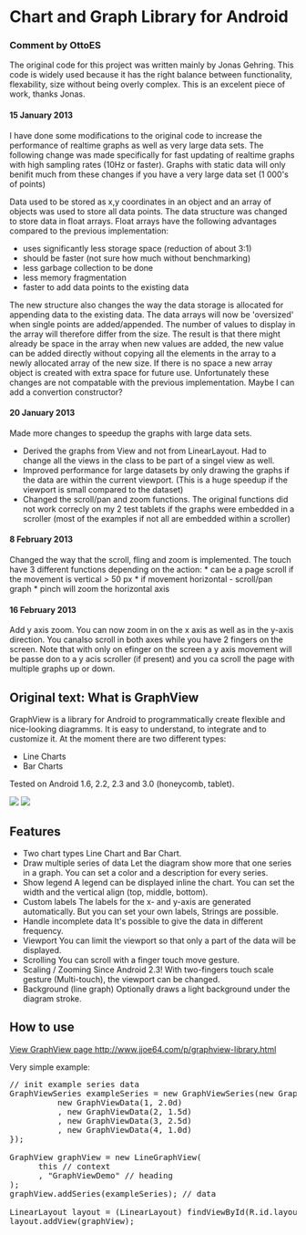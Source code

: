 Chart and Graph Library for Android
====================================

<h3>Comment by OttoES</h3>
The original code for this project was written mainly by Jonas Gehring. This code is widely used because it has the right
balance between functionality, flexability, size without being overly complex. This is an excelent piece of work, thanks Jonas.

<h4>15 January 2013 </h4>
I have done some modifications to the original code to increase the performance of realtime graphs as well as very large data sets.
The following change was made specifically for fast updating of realtime graphs with high sampling rates (10Hz or faster).
Graphs with static data will only benifit much from these changes if you have a very large data set (1 000's of points)

Data used to be stored as x,y coordinates in an object and an array of objects was used to store all data points. 
The data structure was changed to store data in float arrays.
Float arrays have the following advantages compared to the previous implementation:
* uses significantly less storage space (reduction of about 3:1)
* should be faster (not sure how much without benchmarking)
* less garbage collection to be done
* less memory fragmentation
* faster to add data points to the existing data

The new structure also changes the way the data storage is allocated for appending data to the existing data.
The data arrays will now be 'oversized' when single points are added/appended.
The number of values to display in the array will therefore differ from the size.
The result is that there might already be space in the array when new values are added, the new value can be added directly without copying all the elements in the array to a newly allocated array of the new size. If there is no space a new array object is created with extra space for future use.
Unfortunately these changes are not compatable with the previous implementation. Maybe I can add a convertion constructor?

<h4>20 January 2013 </h4>

Made more changes to speedup the graphs with large data sets.
* Derived the graphs from View and not from LinearLayout. Had to change all the views in the class to be part of a singel view as well.
* Improved performance for large datasets by only drawing the graphs if the data are within the current viewport. (This is a huge speedup if the viewport is small compared to the dataset)
* Changed the scroll/pan and zoom functions. The original functions did not work correcly on my 2 test tablets if the graphs were embedded in a scroller (most of the examples if not all are embedded within a scroller)

<h4>8 February 2013 </h4>
Changed the way that the scroll, fling and zoom is implemented.
The touch have 3 different functions depending on the action:
* can be a page scroll if the movement is vertical > 50 px
* if movement horizontal - scroll/pan graph
* pinch will zoom the horizontal axis

<h4>16 February 2013 </h4>
Add y axis zoom. You can now zoom in on the x axis as well as in the y-axis direction. You canalso scroll in both axes while you have 2 fingers on the screen.
Note that with only on efinger on the screen a y axis movement will be passe don to a y acis scroller (if present) and you ca scroll the page with multiple graphs up or down.


<h2>Original text: What is GraphView</h2>

GraphView is a library for Android to programmatically create flexible and nice-looking diagramms. It is easy to understand, to integrate and to customize it.
At the moment there are two different types:
<ul>
<li>Line Charts</li>
<li>Bar Charts</li>
</ul>

Tested on Android 1.6, 2.2, 2.3 and 3.0 (honeycomb, tablet).

<img src="https://github.com/jjoe64/GraphView/raw/master/GVLine.jpg" />
<img src="https://github.com/jjoe64/GraphView/raw/master/GVBar.png" />

<h2>Features</h2>

* Two chart types
Line Chart and Bar Chart.
* Draw multiple series of data
Let the diagram show more that one series in a graph. You can set a color and a description for every series.
* Show legend
A legend can be displayed inline the chart. You can set the width and the vertical align (top, middle, bottom).
* Custom labels
The labels for the x- and y-axis are generated automatically. But you can set your own labels, Strings are possible.
* Handle incomplete data
It's possible to give the data in different frequency.
* Viewport
You can limit the viewport so that only a part of the data will be displayed.
* Scrolling
You can scroll with a finger touch move gesture.
* Scaling / Zooming
Since Android 2.3! With two-fingers touch scale gesture (Multi-touch), the viewport can be changed.
* Background (line graph)
Optionally draws a light background under the diagram stroke.

<h2>How to use</h2>
<a href="http://www.jjoe64.com/p/graphview-library.html">View GraphView page http://www.jjoe64.com/p/graphview-library.html</a>

Very simple example:
<pre>
// init example series data
GraphViewSeries exampleSeries = new GraphViewSeries(new GraphViewData[] {
	      new GraphViewData(1, 2.0d)
	      , new GraphViewData(2, 1.5d)
	      , new GraphViewData(3, 2.5d)
	      , new GraphViewData(4, 1.0d)
});

GraphView graphView = new LineGraphView(
      this // context
      , "GraphViewDemo" // heading
);
graphView.addSeries(exampleSeries); // data

LinearLayout layout = (LinearLayout) findViewById(R.id.layout);
layout.addView(graphView);
</pre>

